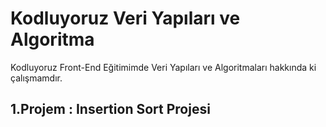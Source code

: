 # Kodluyoruz Veri Yapıları ve Algoritma

Kodluyoruz Front-End Eğitimimde Veri Yapıları ve  Algoritmaları hakkında ki çalışmamdır.

## 1.Projem : Insertion Sort Projesi

